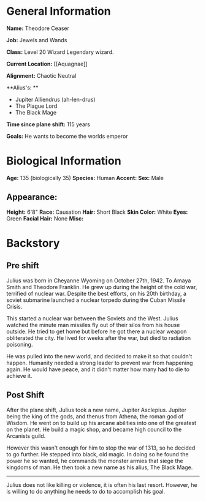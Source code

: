# General Information
**Name:** Theodore Ceaser

**Job:** Jewels and Wands

**Class:** Level 20 Wizard Legendary wizard.

**Current Location:** [[Aquagnae]]

**Alignment:** Chaotic Neutral

**Alius's: **
- Jupiter Alliendrus (ah-len-drus)
- The Plague Lord
- The Black Mage

**Time since plane shift:** 115 years

**Goals:** He wants to become the worlds emperor

# Biological Information
**Age:** 135 (biologically 35)
**Species:** Human
**Accent:**
**Sex:** Male

## Appearance:
**Height:** 6'8"
**Race:** Causation
**Hair:** Short Black
**Skin Color:** White
**Eyes:** Green
**Facial Hair:** None
**Misc:** 


# Backstory
## Pre shift
Julius was born in Cheyanne Wyoming on October 27th, 1942.  To Amaya Smith and Theodore Franklin. He grew up during the height of the cold war, terrified of nuclear war. Despite the best efforts, on his 20th birthday, a soviet submarine launched a nuclear torpedo during the Cuban Missile Crisis. 

This started a nuclear war between the Soviets and the West. Julius watched the minute man missiles fly out of their silos from his house outside. He tried to get home but before he got there a nuclear weapon obliterated the city. He lived for weeks after the war, but died to radiation poisoning.

He was pulled into the new world, and decided to make it so that couldn't happen. Humanity needed a strong leader to prevent war from happening again. He would have peace, and it didn't matter how many had to die to achieve it.

## Post Shift
After the plane shift, Julius took a new name, Jupiter Asclepius. Jupiter being the king of the gods, and thenus from Athena, the roman god of Wisdom. He went on to build up his arcane abilities into one of the greatest on the planet. He build a magic shop, and became high council to the Arcanists guild.

However this wasn't enough for him to stop the war of 1313, so he decided to go further. He stepped into black, old magic. In doing so he found the power he so wanted, he commands the monster armies that siege the kingdoms of man. He then took a new name as his alius, The Black Mage. 

---

Julius does not like killing or violence, it is often his last resort. However, he is willing to do anything he needs to do to accomplish his goal.




 

			

